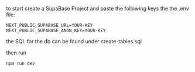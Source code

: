 to start create a SupaBase Project and paste the following keys the the .env file:
```dotenv
NEXT_PUBLIC_SUPABASE_URL=YOUR-KEY
NEXT_PUBLIC_SUPABASE_ANON_KEY=YOUR-KEY
```

the SQL for the db can be found under create-tables.sql

then run
```shell
npm run dev
```

